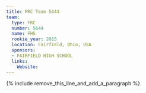 ```yaml
---
title: FRC Team 5644
team:
  type: FRC
  number: 5644
  name: FHS
  rookie_year: 2015
  location: Fairfield, Ohio, USA
  sponsors:
  - FAIRFIELD HIGH SCHOOL
  links:
    Website:
---
```


{% include remove_this_line_and_add_a_paragraph %}